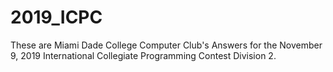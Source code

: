 # 2019_ICPC
These are Miami Dade College Computer Club's Answers for the November 9, 2019 International Collegiate Programming Contest Division 2.

